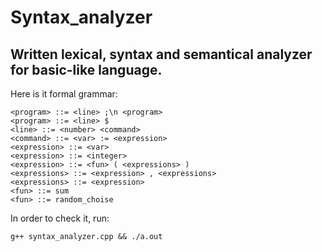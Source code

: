 # Syntax_analyzer
## Written lexical, syntax and semantical analyzer for basic-like language.
Here is it formal grammar:
```
<program> ::= <line> ;\n <program>
<program> ::= <line> $
<line> ::= <number> <command>
<command> ::= <var> := <expression>
<expression> ::= <var>
<expression> ::= <integer>
<expression> ::= <fun> ( <expressions> )
<expressions> ::= <expression> , <expressions>
<expressions> ::= <expression>
<fun> ::= sum
<fun> ::= random_choise
```
In order to check it, run:
```
g++ syntax_analyzer.cpp && ./a.out
```
